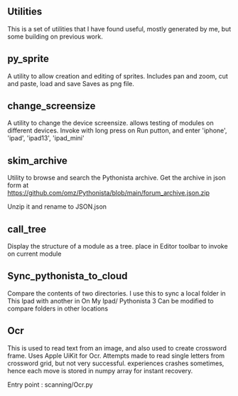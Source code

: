 Utilities
--------

This is a set of utilities that I have found useful, mostly
generated by me, but some building on previous work.


py_sprite
---------
A utility to allow creation and editing of sprites.
Includes pan and zoom, cut and paste, load and save
Saves as png file.

change_screensize
-----------------
A utility to change the device screensize. allows testing 
of modules on different devices.
Invoke with long press on Run putton, and enter
'iphone', 'ipad', 'ipad13', 'ipad_mini'

skim_archive 
------------
Utility to browse and search the Pythonista archive.
Get the archive in json form at 
https://github.com/omz/Pythonista/blob/main/forum_archive.json.zip

Unzip it and rename to JSON.json

call_tree
---------
Display the structure of a module as a tree.
place in Editor toolbar to invoke on current module


Sync_pythonista_to_cloud
------------------------
Compare the contents of two directories.
I use this to sync a local folder in This Ipad with another in
On My Ipad/ Pythonista 3
Can be modified to compare folders in other locations

Ocr
---
This is used to read text from an image, and also used to create crossword frame.
Uses Apple UiKit for Ocr. Attempts made to read single letters from crossword grid, but not very successful.
experiences crashes sometimes, hence each move is stored in numpy array for instant recovery.

Entry point : scanning/Ocr.py

